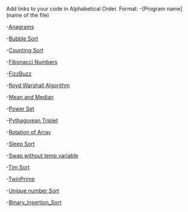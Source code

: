 Add links to your code in Alphabetical Order.
Format: -[Program name](name of the file)

-[Anagrams](Anagrams.cs)

-[Bubble Sort](BubbleSort.cs)

-[Counting Sort](countingSort.cs)

-[Fibonacci Numbers](Fibonacci.cs)

-[FizzBuzz](FizzBuzz.cs)

-[floyd Warshall Algorithm](flyodwarshallalgo.cs)

-[Mean and Median](MeanAndMedian.cs)

-[Power Set](Power_Set.cs)

-[Pythagorean Triplet](PythagoreanTriplet.cs)

-[Rotation of Array](RotationOfArray.cs)

-[Sleep Sort](SleepSort.cs)

-[Swap without temp variable](No_temp_swap.cs)

-[Tim Sort](Tim_sort.cs)

-[TwinPrime](TwinPrime.cs)

-[Unique number Sort](UniqueSort.cs)

-[Binary_Insertion_Sort](BinaryInsertionSort.cs)
